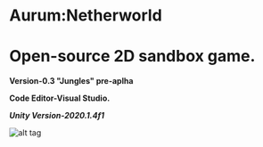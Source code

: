 # Aurum:Netherworld

# Open-source 2D sandbox game.
 
 **Version-0.3 "Jungles" pre-aplha**
 
 **Code Editor-Visual Studio.**
 
***Unity Version-2020.1.4f1***

 ![alt tag](https://sun9-2.userapi.com/impg/pPgcvwLEgRJWHAqKbAA8SmseU-CWtr5xy1WxBQ/lW9RrL4az7Y.jpg?size=1280x637&quality=96&sign=f974e002e6ab437bd7853ef97185b438 "Screenshot")​
